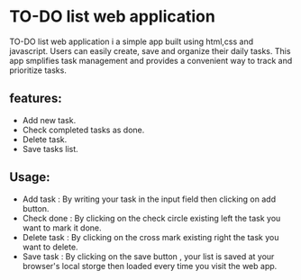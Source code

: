 # TO-DO list web application

TO-DO list web application i a simple app built using html,css and javascript. Users can easily create,
save and organize their daily tasks. This app smplifies task management and provides a convenient way to 
track and prioritize tasks.

## features:
- Add new task.
- Check completed tasks as done.
- Delete task.
- Save tasks list.

## Usage:

- Add task : By writing your task in the input field then clicking on add button.
- Check done : By clicking on the check circle existing left the task you want to mark it done.
- Delete task : By clicking on the cross mark existing right the task you want to delete.
- Save task : By clicking on the save button , your list is saved at your browser's local storge then loaded every time you visit the   web app.